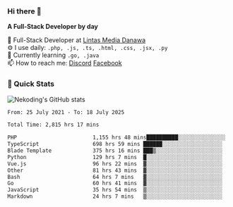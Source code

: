 ### Hi there 👋

**A Full-Stack Developer by day**

🔭 Full-Stack Developer at [Lintas Media Danawa](https://www.lintasmediadanawa.com/)  
⚙️ I use daily: `.php, .js, .ts, .html, .css, .jsx, .py`  
🌱 Currently learning `.go, .java`  
📫 How to reach me: [Discord](https://discordapp.com/users/984448732999327766)  [Facebook](https://fb.me/tyvandi)  

### 🚀 Quick Stats  

![Nekoding's GitHub stats](https://github-readme-stats.vercel.app/api?username=nekoding&show_icons=true)

<!--START_SECTION:waka-->

```txt
From: 25 July 2021 - To: 18 July 2025

Total Time: 2,815 hrs 17 mins

PHP                        1,155 hrs 48 mins██████████░░░░░░░░░░░░░░░   39.90 %
TypeScript                 698 hrs 59 mins ██████░░░░░░░░░░░░░░░░░░░   24.13 %
Blade Template             375 hrs 16 mins ███▒░░░░░░░░░░░░░░░░░░░░░   12.95 %
Python                     129 hrs 7 mins  █░░░░░░░░░░░░░░░░░░░░░░░░   04.46 %
Vue.js                     96 hrs 22 mins  ▓░░░░░░░░░░░░░░░░░░░░░░░░   03.33 %
Other                      81 hrs 43 mins  ▓░░░░░░░░░░░░░░░░░░░░░░░░   02.82 %
Bash                       64 hrs 7 mins   ▓░░░░░░░░░░░░░░░░░░░░░░░░   02.21 %
Go                         60 hrs 41 mins  ▓░░░░░░░░░░░░░░░░░░░░░░░░   02.10 %
JavaScript                 35 hrs 54 mins  ▒░░░░░░░░░░░░░░░░░░░░░░░░   01.24 %
Markdown                   24 hrs 7 mins   ▒░░░░░░░░░░░░░░░░░░░░░░░░   00.83 %
```

<!--END_SECTION:waka-->

<!--
**nekoding/nekoding** is a ✨ _special_ ✨ repository because its `README.md` (this file) appears on your GitHub profile.

Here are some ideas to get you started:

- 🔭 I’m currently working on ...
- 🌱 I’m currently learning ...
- 👯 I’m looking to collaborate on ...
- 🤔 I’m looking for help with ...
- 💬 Ask me about ...
- 📫 How to reach me: ...
- 😄 Pronouns: ...
- ⚡ Fun fact: ...
-->
